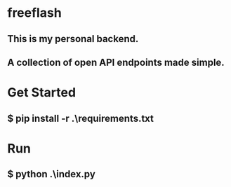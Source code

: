 # freeflash
## This is my personal backend.
## A collection of open API endpoints made simple.

# Get Started
## $ pip install -r .\requirements.txt

# Run
## $ python .\index.py
